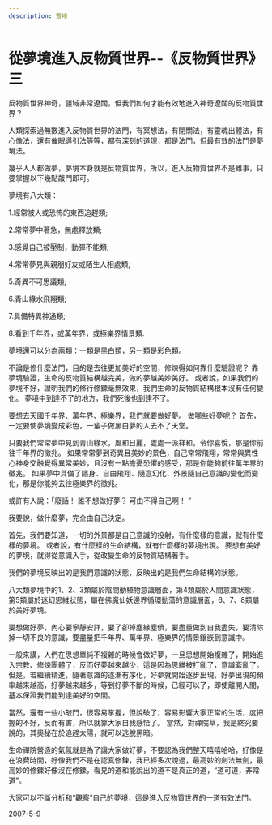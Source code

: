 ```yaml
---
description: 雪峰
---
```


# 從夢境進入反物質世界--《反物質世界》三

反物質世界神奇，疆域非常遼闊，但我們如何才能有效地進入神奇遼闊的反物質世界？

人類探索過無數進入反物質世界的法門，有冥想法，有閉關法，有靈魂出體法，有心像法，還有催眠導引法等等，都有深刻的道理，都是法門，但最有效的法門是夢境法。

幾乎人人都做夢，夢境本身就是反物質世界，所以，進入反物質世界不是難事，只要掌握以下幾點敲門即可。

夢境有八大類：

1.經常被人或恐怖的東西追趕類;

2.常常夢中著急，無處釋放類;

3.感覺自己被壓制，動彈不能類;

4.常常夢見與親朋好友或陌生人相處類;

5.奇異不可思議類;

6.青山綠水飛翔類;

7.具備特異神通類;

8.看到千年界，或萬年界，或極樂界情景類.

夢境還可以分為兩類：一類是黑白類，另一類是彩色類。

不論是修什麼法門，目的是去往更加美好的空間，修煉得如何靠什麼驗證呢？ 靠夢境驗證，生命的反物質結構越完美，做的夢越美妙美好。 或者說，如果我們的夢境不好，證明我們的修行修鍊毫無效果，我們生命的反物質結構根本沒有任何變化。 夢境中到達不了的地方，我們死後也到達不了。

要想去天國千年界、萬年界、極樂界，我們就要做好夢。 做哪些好夢呢？ 首先，一定要使夢境變成彩色，一輩子做黑白夢的人去不了天堂。

只要我們常常夢中見到青山綠水，風和日麗，處處一派祥和，令你喜悅，那是你前往千年界的徵兆。 如果常常夢到奇異且美妙的景色，自己常常飛翔，常常與異性心神身交融覺得異常美妙，且沒有一點擔憂恐懼的感受，那是你能夠前往萬年界的徵兆。 如果夢中具備了隱身、自由飛翔、隨意幻化、外景隨自己意識的變化而變化，那是你能夠去往極樂界的徵兆。

或許有人說：「廢話！ 誰不想做好夢？ 可由不得自己啊！ ”

我要說，做什麼夢，完全由自己決定。

首先，我們要知道，一切的外景都是自己意識的投射，有什麼樣的意識，就有什麼樣的夢境。 或者說，有什麼樣的生命結構，就有什麼樣的夢境出現。 要想有美好的夢境，就得從意識入手，從改變生命的反物質結構著手。

我們的夢境反映出的是我們意識的狀態，反映出的是我們生命結構的狀態。

八大類夢境中的1、2、3類屬於陰間動植物意識層面，第4類屬於人間意識狀態，第5類屬於迷幻思維狀態，屬在佛魔仙妖邊界循環動蕩的意識層面，6、7、8類屬於美好夢境。

要想做好夢，內心要寧靜安詳，要了卻掉塵緣塵債，要盡量做到自我盡失，要清除掉一切不良的意識，要盡量把千年界、萬年界、極樂界的情景鑲嵌到意識中。

一般來講，人們在思想單純不複雜的時候會做好夢，一旦思想開始複雜了，開始進入宗教、修煉團體了，反而好夢越來越少，這是因為思維被打亂了，意識紊亂了。 但是，若繼續精進，隨著意識的逐漸有序化，好夢就開始逐步出現，好夢出現的頻率越來越高，好夢越來越多，等到好夢不斷的時候，已經可以了，即使離開人間，基本保證我們能到達美好的空間。

當然，還有一些小敲門，很容易掌握，但說破了，容易影響大家正常的生活，度把握的不好，反而有害，所以就靠大家自我感悟了。 當然，對禪院草，我是終究要說的，其奧秘在於追趕太陽，就可以逃脫黑暗。

生命禪院營造的氣氛就是為了讓大家做好夢，不要認為我們整天嘻嘻哈哈，好像是在浪費時間，好像我們不是在認真修鍊，我已經多次說過，最高妙的劍法無劍，最高妙的修鍊好像沒在修鍊，看見的道和能說出的道不是真正的道，“道可道，非常道”。

大家可以不斷分析和“觀察”自己的夢境，這是進入反物質世界的一道有效法門。

2007-5-9
